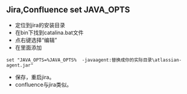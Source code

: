 ## Jira,Confluence set JAVA_OPTS



-   定位到jira的安装目录
-   在bin下找到catalina.bat文件
-   点右键选择“编辑”
-   在里面添加

```shell
set "JAVA_OPTS=%JAVA_OPTS%  -javaagent:替换成你的实际目录\atlassian-agent.jar"
```

-   保存，重启jira。
-   confluence与jira类似。